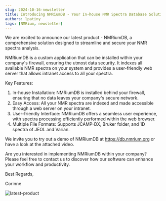 ```yaml
---
slug: 2024-10-16-newsletter
title: Introducing NMRiumDB - Your In-house NMR Spectra Database Solution
authors: lpatiny
tags: [NMRium, newsletter]
---
```


We are excited to announce our latest product - NMRiumDB, a comprehensive solution designed to streamline and secure your NMR spectra analysis.

NMRiumDB is a custom application that can be installed within your company's firewall, ensuring the utmost data security. It indexes all available NMR spectra on your system and provides a user-friendly web server that allows intranet access to all your spectra.

Key Features:

1. In-house Installation: NMRiumDB is installed behind your firewall, ensuring that no data leaves your company's secure network.
2. Easy Access: All your NMR spectra are indexed and made accessible through a web server on your intranet.
3. User-friendly Interface: NMRiumDB offers a seamless user experience, with spectra processing efficiently performed within the web browser.
4. Multiple File Formats: Supports JCAMP-DX, Bruker folder, and 1D spectra of JEOL and Varian.

We invite you to try out a demo of NMRiumDB at https://db.nmrium.org or have a look at the attached video.

Are you interested in implementing NMRiumDB within your company? Please feel free to contact us to discover how our software can enhance your workflow and productivity.

Best Regards,

Corinne

![latest-product](/newsletters/2024/october/latest-product.gif)
